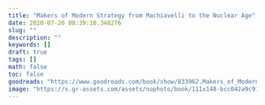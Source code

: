 ```yaml
---
title: "Makers of Modern Strategy from Machiavelli to the Nuclear Age"
date: 2020-07-26 08:39:10.348276
slug: ""
description: ""
keywords: []
draft: true
tags: []
math: false
toc: false
goodreads: "https://www.goodreads.com/book/show/833962.Makers_of_Modern_Strategy_from_Machiavelli_to_the_Nuclear_Age"
image: "https://s.gr-assets.com/assets/nophoto/book/111x148-bcc042a9c91a29c1d680899eff700a03.png"
---
```

